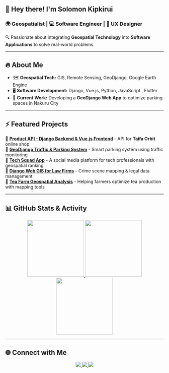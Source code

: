 ## 🚀 Hey there! I'm **Solomon Kipkirui**

### 🌍 Geospatialist | 💻 Software Engineer | 🎨 UX Designer
🔍 Passionate about integrating **Geospatial Technology** into **Software Applications** to solve real-world problems.   

---

## 🔥 About Me  
- 🗺️ **Geospatial Tech:** GIS, Remote Sensing, GeoDjango, Google Earth Engine  
- 🖥️ **Software Development:** Django, Vue.js, Python, JavaScript , Flutter
- 🚀 **Current Work:** Developing a **GeoDjango Web App** to optimize parking spaces in Nakuru City  

---

## ⚡ Featured Projects  
🎯 **[Product API - Django Backend & Vue.js Frontend](https://github.com/Rangosolo1234/taifa_Products_api)** - API for **Taifa Orbit** online shop  
🎯 **[GeoDjango Traffic & Parking System](https://github.com/your-repo)** - Smart parking system using traffic monitoring  
🎯 **[Tech Squad App](https://github.com/your-repo)** - A social media platform for tech professionals with geospatial ranking  
🎯 **[Django Web GIS for Law Firms](https://github.com/your-repo)** - Crime scene mapping & legal data management  
🎯 **[Tea Farm Geospatial Analysis](https://github.com/your-repo)** - Helping farmers optimize tea production with mapping tools  

---

## 📊 GitHub Stats & Activity  
<p align="center">
  <a href="https://github.com/Rangosolo1234">
    <img height="180em" src="https://github-readme-streak-stats.herokuapp.com/?user=Rangosolo1234&theme=blueberry&hide_border=true"/>
    <img height="180em" src="https://github-readme-stats.vercel.app/api?username=Rangosolo1234&show_icons=true&theme=blueberry&hide_border=true"/>
    <img height="180em" src="https://github-readme-stats.vercel.app/api/top-langs/?username=Rangosolo1234&layout=compact&theme=blueberry&hide_border=true"/>
  </a>
</p>

---

## 🌐 Connect with Me  
<p align="center">
  <a href="https://www.linkedin.com/in/your-profile">
    <img src="https://img.shields.io/badge/LinkedIn-Solomon_Kipkirui-blue?style=for-the-badge&logo=linkedin"/>
  </a>
  <a href="https://twitter.com/your-profile">
    <img src="https://img.shields.io/badge/Twitter-%40Rangosolo-blue?style=for-the-badge&logo=twitter"/>
  </a>
  <a href="mailto:kipkirui.solomon44@gmail.com">
    <img src="https://img.shields.io/badge/Email-kipkirui.solomon44%40gmail.com-red?style=for-the-badge&logo=gmail"/>
  </a>
</p>
